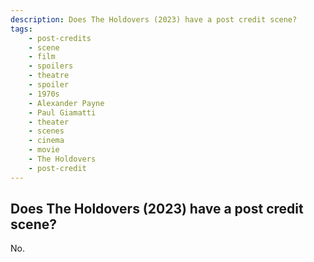```yaml
---
description: Does The Holdovers (2023) have a post credit scene?
tags: 
    - post-credits
    - scene
    - film
    - spoilers
    - theatre
    - spoiler
    - 1970s
    - Alexander Payne
    - Paul Giamatti
    - theater
    - scenes
    - cinema
    - movie
    - The Holdovers
    - post-credit
---
```


## Does The Holdovers (2023) have a post credit scene?

No.
